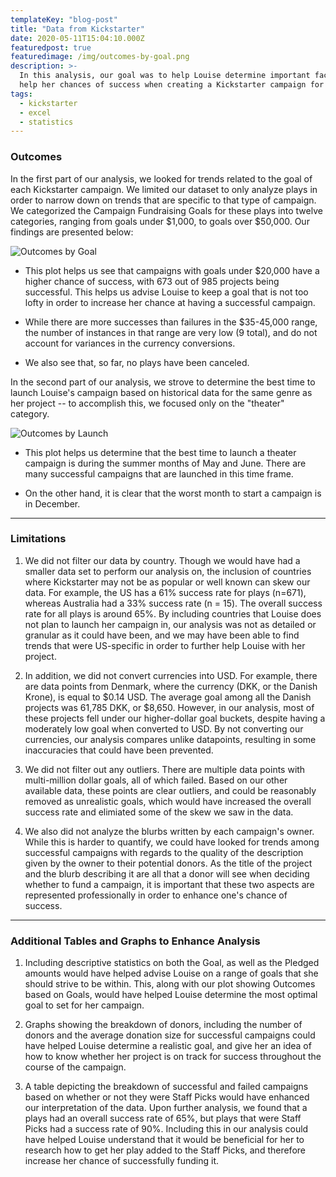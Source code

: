 ```yaml
---
templateKey: "blog-post"
title: "Data from Kickstarter"
date: 2020-05-11T15:04:10.000Z
featuredpost: true
featuredimage: /img/outcomes-by-goal.png
description: >-
  In this analysis, our goal was to help Louise determine important factors that may 
  help her chances of success when creating a Kickstarter campaign for her new play.
tags:
  - kickstarter
  - excel
  - statistics
---
```


### Outcomes

In the first part of our analysis, we looked for trends related to the goal of each Kickstarter campaign. We limited our dataset to only analyze plays in order to narrow down on trends that are specific to that type of campaign. We categorized the Campaign Fundraising Goals for these plays into twelve categories, ranging from goals under $1,000, to goals over $50,000. Our findings are presented below:

![Outcomes by Goal](/img/outcomes-by-goal.png)

- This plot helps us see that campaigns with goals under \$20,000 have a higher chance of success, with 673 out of 985 projects being successful. This helps us advise Louise to keep a goal that is not too lofty in order to increase her chance at having a successful campaign.

- While there are more successes than failures in the \$35-45,000 range, the number of instances in that range are very low (9 total), and do not account for variances in the currency conversions.

- We also see that, so far, no plays have been canceled.

In the second part of our analysis, we strove to determine the best time to launch Louise's campaign based on historical data for the same genre as her project -- to accomplish this, we focused only on the "theater" category.

![Outcomes by Launch](/img/outcomes-by-launch.png)

- This plot helps us determine that the best time to launch a theater campaign is during the summer months of May and June. There are many successful campaigns that are launched in this time frame.

- On the other hand, it is clear that the worst month to start a campaign is in December.

---

### Limitations

1. We did not filter our data by country. Though we would have had a smaller data set to perform our analysis on, the inclusion of countries where Kickstarter may not be as popular or well known can skew our data. For example, the US has a 61% success rate for plays (n=671), whereas Australia had a 33% success rate (n = 15). The overall success rate for all plays is around 65%. By including countries that Louise does not plan to launch her campaign in, our analysis was not as detailed or granular as it could have been, and we may have been able to find trends that were US-specific in order to further help Louise with her project.

2. In addition, we did not convert currencies into USD. For example, there are data points from Denmark, where the currency (DKK, or the Danish Krone), is equal to $0.14 USD. The average goal among all the Danish projects was 61,785 DKK, or $8,650. However, in our analysis, most of these projects fell under our higher-dollar goal buckets, despite having a moderately low goal when converted to USD. By not converting our currencies, our analysis compares unlike datapoints, resulting in some inaccuracies that could have been prevented.

3. We did not filter out any outliers. There are multiple data points with multi-million dollar goals, all of which failed. Based on our other available data, these points are clear outliers, and could be reasonably removed as unrealistic goals, which would have increased the overall success rate and elimiated some of the skew we saw in the data.

4. We also did not analyze the blurbs written by each campaign's owner. While this is harder to quantify, we could have looked for trends among successful campaigns with regards to the quality of the description given by the owner to their potential donors. As the title of the project and the blurb describing it are all that a donor will see when deciding whether to fund a campaign, it is important that these two aspects are represented professionally in order to enhance one's chance of success.

---

### Additional Tables and Graphs to Enhance Analysis

1. Including descriptive statistics on both the Goal, as well as the Pledged amounts would have helped advise Louise on a range of goals that she should strive to be within. This, along with our plot showing Outcomes based on Goals, would have helped Louise determine the most optimal goal to set for her campaign.

2. Graphs showing the breakdown of donors, including the number of donors and the average donation size for successful campaigns could have helped Louise determine a realistic goal, and give her an idea of how to know whether her project is on track for success throughout the course of the campaign.

3. A table depicting the breakdown of successful and failed campaigns based on whether or not they were Staff Picks would have enhanced our interpretation of the data. Upon further analysis, we found that a plays had an overall success rate of 65%, but plays that were Staff Picks had a success rate of 90%. Including this in our analysis could have helped Louise understand that it would be beneficial for her to research how to get her play added to the Staff Picks, and therefore increase her chance of successfully funding it.
